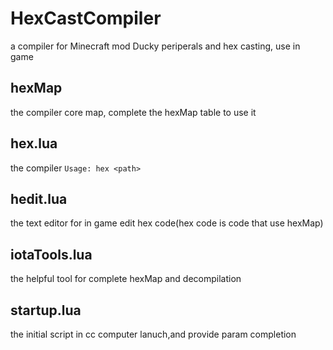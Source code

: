 # HexCastCompiler
a  compiler for Minecraft mod Ducky periperals and hex casting, use in game

## hexMap
the compiler core map, complete the hexMap table to use it

## hex.lua
the compiler 
`Usage: hex <path>`

## hedit.lua
the text editor for in game edit hex code(hex code is code that use hexMap)

## iotaTools.lua
the helpful tool for complete hexMap and decompilation

## startup.lua
the initial script in cc computer lanuch,and provide param completion

